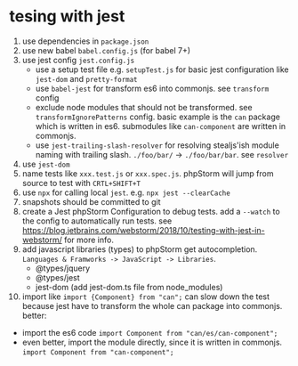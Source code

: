# tesing with jest

1. use dependencies in `package.json`
2. use new babel `babel.config.js` (for babel 7+)
3. use jest config `jest.config.js`
   *  use a setup test file e.g. `setupTest.js` for basic jest configuration like `jest-dom` and `pretty-format`
   * use `babel-jest` for transform es6 into commonjs. see `transform` config 
   * exclude node modules that should not be transformed. see `transformIgnorePatterns` config. basic example is the `can` package which is written in es6. submodules like `can-component` are written in commonjs.
   * use `jest-trailing-slash-resolver` for resolving stealjs'ish module naming with trailing slash. `./foo/bar/` -> `./foo/bar/bar`. see `resolver`
4. use `jest-dom`
5. name tests like `xxx.test.js` or `xxx.spec.js`. phpStorm will jump from source to test with `CRTL+SHIFT+T`
6. use `npx` for calling local `jest`. e.g. `npx jest --clearCache`
7. snapshots should be committed to git
8. create a Jest phpStorm Configuration to debug tests. add a `--watch` to the config to automatically run tests. see https://blog.jetbrains.com/webstorm/2018/10/testing-with-jest-in-webstorm/ for more info.
9. add javascript libraries (types) to phpStorm get autocompletion. `Languages & Framworks -> JavaScript -> Libraries`.
   * @types/jquery
   * @types/jest
   * jest-dom (add jest-dom.ts file from node_modules)
10. import like `import {Component} from "can";` can slow down the test because jest have to transform the whole can package into commonjs. better:
   * import the es6 code `import Component from "can/es/can-component";`
   * even better, import the module directly, since it is written in commonjs. `import Component from "can-component";` 


